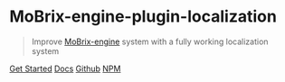 # MoBrix-engine-plugin-localization

> Improve [MoBrix-engine](https://github.com/CianciarusoCataldo/mobrix-engine) system with a fully working localization system

[Get Started](#getting-started)
[Docs](#main)
[Github](https://github.com/cianciarusocataldo/mobrix-engine-plugin-localization)
[NPM](https://www.npmjs.com/package/mobrix-engine-plugin-localization)
